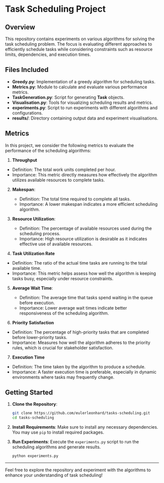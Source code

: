 # Task Scheduling Project

## Overview
This repository contains experiments on various algorithms for solving the task scheduling problem. The focus is evaluating different approaches to efficiently schedule tasks while considering constraints such as resource limits, dependencies, and execution times.

## Files Included
- **Greedy.py**: Implementation of a greedy algorithm for scheduling tasks.
- **Metrics.py**: Module to calculate and evaluate various performance metrics.
- **TaskGeneration.py**: Script for generating **Task** objects.
- **Visualisation.py**: Tools for visualizing scheduling results and metrics.
- **experiments.py**: Script to run experiments with different algorithms and configurations.
- **results/**: Directory containing output data and experiment visualisations.

## Metrics
In this project, we consider the following metrics to evaluate the performance of the scheduling algorithms:

1. **Throughput**
  - Definition: The total work units completed per hour.
  - Importance: This metric directly measures how effectively the algorithm utilizes available resources to complete tasks.

2. **Makespan**:
   - Definition: The total time required to complete all tasks.
   - Importance: A lower makespan indicates a more efficient scheduling algorithm.

3. **Resource Utilization**:
   - Definition: The percentage of available resources used during the scheduling process.
   - Importance: High resource utilization is desirable as it indicates effective use of available resources.

4. **Task Utilization Rate**
  - Definition: The ratio of the actual time tasks are running to the total available time.
  - Importance: This metric helps assess how well the algorithm is keeping tasks busy, especially under resource constraints.

5. **Average Wait Time**:
   - Definition: The average time that tasks spend waiting in the queue before execution.
   - Importance: Lower average wait times indicate better responsiveness of the scheduling algorithm.
  
6. **Priority Satisfaction**
  - Definition: The percentage of high-priority tasks that are completed before lower-priority tasks.
  - Importance: Measures how well the algorithm adheres to the priority rules, which is crucial for stakeholder satisfaction.

7. **Execution Time**
  - Definition: The time taken by the algorithm to produce a schedule.
  - Importance: A faster execution time is preferable, especially in dynamic environments where tasks may frequently change.

## Getting Started
1. **Clone the Repository**:
   ```bash
   git clone https://github.com/eulerleonhard/tasks-scheduling.git
   cd tasks-scheduling
   ```

2. **Install Requirements**:
   Make sure to install any necessary dependencies. You may use `pip` to install required packages.

3. **Run Experiments**:
   Execute the `experiments.py` script to run the scheduling algorithms and generate results.
   ```bash
   python experiments.py
   ```

---

Feel free to explore the repository and experiment with the algorithms to enhance your understanding of task scheduling!
